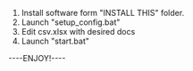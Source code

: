 1. Install software form "INSTALL THIS" folder.
2. Launch "setup_config.bat"
3. Edit csv.xlsx with desired docs
4. Launch "start.bat"

----ENJOY!----

